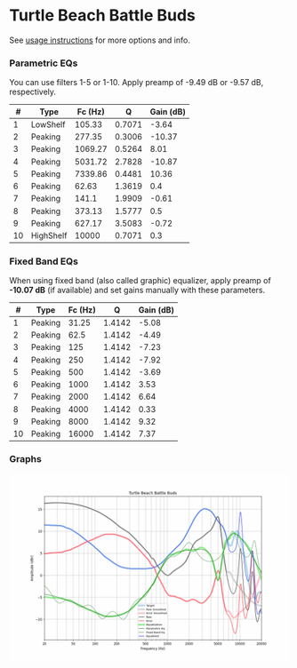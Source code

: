 # Turtle Beach Battle Buds
See [usage instructions](https://github.com/jaakkopasanen/AutoEq#usage) for more options and info.

### Parametric EQs
You can use filters 1-5 or 1-10. Apply preamp of -9.49 dB or -9.57 dB, respectively.

|   # | Type      |   Fc (Hz) |      Q |   Gain (dB) |
|-----|-----------|-----------|--------|-------------|
|   1 | LowShelf  |    105.33 | 0.7071 |       -3.64 |
|   2 | Peaking   |    277.35 | 0.3006 |      -10.37 |
|   3 | Peaking   |   1069.27 | 0.5264 |        8.01 |
|   4 | Peaking   |   5031.72 | 2.7828 |      -10.87 |
|   5 | Peaking   |   7339.86 | 0.4481 |       10.36 |
|   6 | Peaking   |     62.63 | 1.3619 |        0.4  |
|   7 | Peaking   |    141.1  | 1.9909 |       -0.61 |
|   8 | Peaking   |    373.13 | 1.5777 |        0.5  |
|   9 | Peaking   |    627.17 | 3.5083 |       -0.72 |
|  10 | HighShelf |  10000    | 0.7071 |        0.3  |

### Fixed Band EQs
When using fixed band (also called graphic) equalizer, apply preamp of **-10.07 dB** (if available) and set gains manually with these parameters.

|   # | Type    |   Fc (Hz) |      Q |   Gain (dB) |
|-----|---------|-----------|--------|-------------|
|   1 | Peaking |     31.25 | 1.4142 |       -5.08 |
|   2 | Peaking |     62.5  | 1.4142 |       -4.49 |
|   3 | Peaking |    125    | 1.4142 |       -7.23 |
|   4 | Peaking |    250    | 1.4142 |       -7.92 |
|   5 | Peaking |    500    | 1.4142 |       -3.69 |
|   6 | Peaking |   1000    | 1.4142 |        3.53 |
|   7 | Peaking |   2000    | 1.4142 |        6.64 |
|   8 | Peaking |   4000    | 1.4142 |        0.33 |
|   9 | Peaking |   8000    | 1.4142 |        9.32 |
|  10 | Peaking |  16000    | 1.4142 |        7.37 |

### Graphs
![](./Turtle%20Beach%20Battle%20Buds.png)
